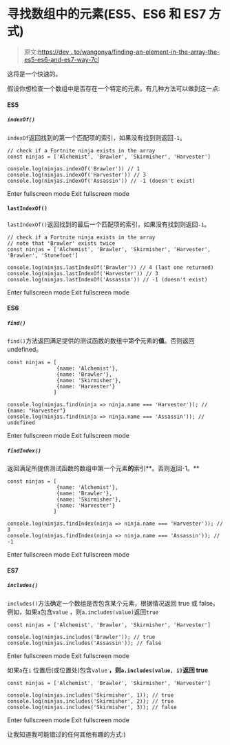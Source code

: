 # 寻找数组中的元素(ES5、ES6 和 ES7 方式)

> 原文:[https://dev . to/wangonya/finding-an-element-in-the-array-the-es5-es6-and-es7-way-7cl](https://dev.to/wangonya/finding-an-element-in-the-array-the-es5-es6-and-es7-way-7cl)

这将是一个快速的。

假设你想检查一个数组中是否存在一个特定的元素。有几种方法可以做到这一点:

#### ES5

##### `indexOf()`

`indexOf`返回找到的第一个匹配项的索引，如果没有找到则返回`-1`。

```
// check if a Fortnite ninja exists in the array
const ninjas = ['Alchemist', 'Brawler', 'Skirmisher', 'Harvester']

console.log(ninjas.indexOf('Brawler')) // 1
console.log(ninjas.indexOf('Harvester')) // 3
console.log(ninjas.indexOf('Assassin')) // -1 (doesn't exist) 
```

Enter fullscreen mode Exit fullscreen mode

#### `lastIndexOf()`

`lastIndexOf()`返回找到的最后一个匹配项的索引，如果没有找到则返回`-1`。

```
// check if a Fortnite ninja exists in the array
// note that 'Brawler' exists twice
const ninjas = ['Alchemist', 'Brawler', 'Skirmisher', 'Harvester', 'Brawler', 'Stonefoot']

console.log(ninjas.lastIndexOf('Brawler')) // 4 (last one returned)
console.log(ninjas.lastIndexOf('Harvester')) // 3
console.log(ninjas.lastIndexOf('Assassin')) // -1 (doesn't exist) 
```

Enter fullscreen mode Exit fullscreen mode

#### ES6

##### `find()`

`find()`方法返回满足提供的测试函数的数组中第**个**元素的**值**。否则返回 undefined。

```
const ninjas = [
                {name: 'Alchemist'}, 
                {name: 'Brawler'}, 
                {name: 'Skirmisher'}, 
                {name: 'Harvester'}
               ]

console.log(ninjas.find(ninja => ninja.name === 'Harvester')); // {name: "Harvester"}
console.log(ninjas.find(ninja => ninja.name === 'Assassin')); // undefined 
```

Enter fullscreen mode Exit fullscreen mode

##### `findIndex()`

返回满足所提供测试函数的数组中第一个元素**的**索引**。否则返回-1。** 

```
const ninjas = [
                {name: 'Alchemist'}, 
                {name: 'Brawler'}, 
                {name: 'Skirmisher'}, 
                {name: 'Harvester'}
               ]

console.log(ninjas.findIndex(ninja => ninja.name === 'Harvester')); // 3
console.log(ninjas.findIndex(ninja => ninja.name === 'Assassin')); // -1 
```

Enter fullscreen mode Exit fullscreen mode

#### ES7

##### `includes()`

`includes()`方法确定一个数组是否包含某个元素，根据情况返回 true 或 false。例如，如果`a`包含`value`
，则`a.includes(value)`返回`true`

```
const ninjas = ['Alchemist', 'Brawler', 'Skirmisher', 'Harvester']

console.log(ninjas.includes('Brawler')); // true
console.log(ninjas.includes('Assassin')); // false 
```

Enter fullscreen mode Exit fullscreen mode

如果`a`在`i`
位置后(或位置处)包含`value` **，则`a.includes(value, i)`返回 true**

```
const ninjas = ['Alchemist', 'Brawler', 'Skirmisher', 'Harvester']

console.log(ninjas.includes('Skirmisher', 1)); // true
console.log(ninjas.includes('Skirmisher', 2)); // true
console.log(ninjas.includes('Skirmisher', 3)); // false 
```

Enter fullscreen mode Exit fullscreen mode

让我知道我可能错过的任何其他有趣的方式:)